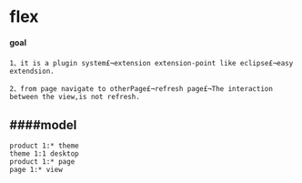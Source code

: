 # flex
#### goal
    1、it is a plugin system£¬extension extension-point like eclipse£¬easy extendsion.

    2、from page navigate to otherPage£¬refresh page£¬The interaction between the view,is not refresh.

####model 
--------------------------------------
    product 1:* theme
    theme 1:1 desktop
    product 1:* page
    page 1:* view
